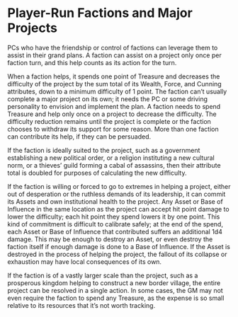 # Player-Run Factions and Major Projects

PCs who have the friendship or control of factions can leverage them
to assist in their grand plans. A faction can assist on a project only
once per faction turn, and this help counts as its action for the turn.

When a faction helps, it spends one point of Treasure and decreases the difficulty of the project by the sum total of its Wealth, Force,
and Cunning attributes, down to a minimum difficulty of 1 point. The
faction can’t usually complete a major project on its own; it needs the
PC or some driving personality to envision and implement the plan.
A faction needs to spend Treasure and help only once on a project
to decrease the difficulty. The difficulty reduction remains until the
project is complete or the faction chooses to withdraw its support for
some reason. More than one faction can contribute its help, if they
can be persuaded.

If the faction is ideally suited to the project, such as a government
establishing a new political order, or a religion instituting a new cultural norm, or a thieves’ guild forming a cabal of assassins, then their
attribute total is doubled for purposes of calculating the new difficulty.

If the faction is willing or forced to go to extremes in helping
a project, either out of desperation or the ruthless demands of its
leadership, it can commit its Assets and own institutional health to
the project. Any Asset or Base of Influence in the same location as
the project can accept hit point damage to lower the difficulty; each
hit point they spend lowers it by one point. This kind of commitment
is difficult to calibrate safely; at the end of the spend, each Asset or
Base of Influence that contributed suffers an additional 1d4 damage.
This may be enough to destroy an Asset, or even destroy the faction
itself if enough damage is done to a Base of Influence. If the Asset
is destroyed in the process of helping the project, the fallout of its
collapse or exhaustion may have local consequences of its own.

If the faction is of a vastly larger scale than the project, such as a
prosperous kingdom helping to construct a new border village, the
entire project can be resolved in a single action. In some cases, the
GM may not even require the faction to spend any Treasure, as the
expense is so small relative to its resources that it’s not worth tracking.
